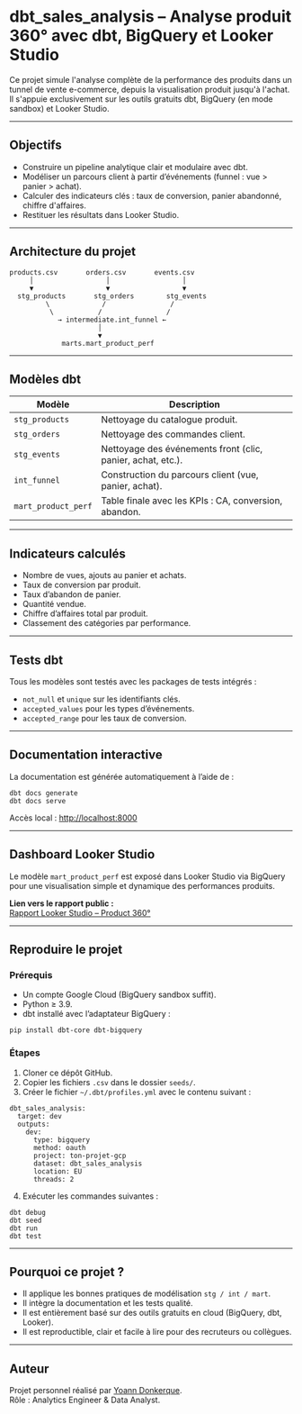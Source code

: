 # dbt_sales_analysis – Analyse produit 360° avec dbt, BigQuery et Looker Studio

Ce projet simule l'analyse complète de la performance des produits dans un tunnel de vente e-commerce, depuis la visualisation produit jusqu'à l'achat. Il s'appuie exclusivement sur les outils gratuits dbt, BigQuery (en mode sandbox) et Looker Studio.

---

## Objectifs

- Construire un pipeline analytique clair et modulaire avec dbt.
- Modéliser un parcours client à partir d’événements (funnel : vue > panier > achat).
- Calculer des indicateurs clés : taux de conversion, panier abandonné, chiffre d'affaires.
- Restituer les résultats dans Looker Studio.

---

## Architecture du projet

``` 
products.csv       orders.csv       events.csv
     │                  │                  │
     ▼                  ▼                  ▼
  stg_products       stg_orders        stg_events
         \             /                /
          \           /                /
            → intermediate.int_funnel ←
                      │
                      ▼
             marts.mart_product_perf
``` 

---

## Modèles dbt

| Modèle                  | Description                                                  |
|-------------------------|--------------------------------------------------------------|
| `stg_products`          | Nettoyage du catalogue produit.                              |
| `stg_orders`            | Nettoyage des commandes client.                              |
| `stg_events`            | Nettoyage des événements front (clic, panier, achat, etc.).  |
| `int_funnel`            | Construction du parcours client (vue, panier, achat).        |
| `mart_product_perf`     | Table finale avec les KPIs : CA, conversion, abandon.        |

---

## Indicateurs calculés

- Nombre de vues, ajouts au panier et achats.
- Taux de conversion par produit.
- Taux d’abandon de panier.
- Quantité vendue.
- Chiffre d’affaires total par produit.
- Classement des catégories par performance.

---

## Tests dbt

Tous les modèles sont testés avec les packages de tests intégrés :

- `not_null` et `unique` sur les identifiants clés.
- `accepted_values` pour les types d’événements.
- `accepted_range` pour les taux de conversion.

---

## Documentation interactive

La documentation est générée automatiquement à l’aide de :

``` 
dbt docs generate
dbt docs serve
``` 

Accès local : [http://localhost:8000](http://localhost:8000)

---

## Dashboard Looker Studio

Le modèle `mart_product_perf` est exposé dans Looker Studio via BigQuery pour une visualisation simple et dynamique des performances produits.

**Lien vers le rapport public :**  
[Rapport Looker Studio – Product 360°](https://lookerstudio.google.com/s/sal_t8YHOEI)

---

## Reproduire le projet

### Prérequis

- Un compte Google Cloud (BigQuery sandbox suffit).
- Python ≥ 3.9.
- dbt installé avec l’adaptateur BigQuery :

``` 
pip install dbt-core dbt-bigquery
``` 

### Étapes

1. Cloner ce dépôt GitHub.
2. Copier les fichiers `.csv` dans le dossier `seeds/`.
3. Créer le fichier `~/.dbt/profiles.yml` avec le contenu suivant :

``` 
dbt_sales_analysis:
  target: dev
  outputs:
    dev:
      type: bigquery
      method: oauth
      project: ton-projet-gcp
      dataset: dbt_sales_analysis
      location: EU
      threads: 2
``` 

4. Exécuter les commandes suivantes :

``` 
dbt debug
dbt seed
dbt run
dbt test
``` 

---

## Pourquoi ce projet ?

- Il applique les bonnes pratiques de modélisation `stg / int / mart`.
- Il intègre la documentation et les tests qualité.
- Il est entièrement basé sur des outils gratuits en cloud (BigQuery, dbt, Looker).
- Il est reproductible, clair et facile à lire pour des recruteurs ou collègues.

---

## Auteur

Projet personnel réalisé par [Yoann Donkerque](https://www.linkedin.com/in/yoanndonkerque).  
Rôle : Analytics Engineer & Data Analyst.

